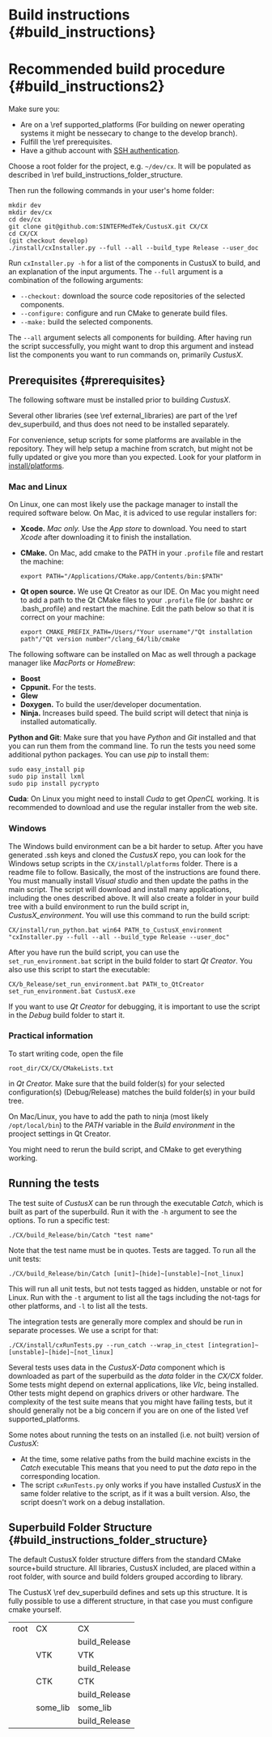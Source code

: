 Build instructions {#build_instructions}
===================

Recommended build procedure {#build_instructions2}
===================

Make sure you:
* Are on a \ref supported_platforms (For building on newer operating systems it might be nessecary to change to the develop branch).
* Fulfill the \ref prerequisites.
* Have a github account with [SSH authentication](https://help.github.com/articles/set-up-git/).

Choose a root folder for the project, e.g. ```~/dev/cx```. It will be populated as described in \ref build_instructions_folder_structure.

Then run the following commands in your user's home folder:

    mkdir dev
    mkdir dev/cx
    cd dev/cx
    git clone git@github.com:SINTEFMedTek/CustusX.git CX/CX
    cd CX/CX
    (git checkout develop)
    ./install/cxInstaller.py --full --all --build_type Release --user_doc

Run ```cxInstaller.py -h``` for a list of the components in CustusX to build, and an explanation of the input arguments.
The ```--full``` argument is a combination of the following arguments:

 * ```--checkout:``` download the source code repositories of the selected components.
 * ```--configure:``` configure and run CMake to generate build files.
 * ```--make:``` build the selected components.

The ```--all``` argument selects all components for building. After having run the script successfully, you might want to
drop this argument and instead list the components you want to run commands on, primarily *CustusX*.

Prerequisites {#prerequisites}
------------------------

The following software must be installed prior to building *CustusX*.

Several other libraries (see \ref external_libraries) are part of the \ref dev_superbuild,
and thus does not need to be installed separately.

For convenience, setup scripts for some platforms are available in the
repository. They will help setup a machine from scratch, but might not be fully updated or give
you more than you expected. Look for your platform in
[install/platforms](https://github.com/SINTEFMedtek/CustusX/tree/master/install/platforms).

### Mac and Linux

On Linux, one can most likely use the package manager to install the required software below. On Mac, it is adviced to use
regular installers for:

 * **Xcode.** *Mac only.* Use the *App store* to download. You need to start *Xcode* after downloading it to finish the installation.
 * **CMake.** On Mac, add cmake to the PATH in your `.profile` file and restart the machine:

   ```export PATH="/Applications/CMake.app/Contents/bin:$PATH"```

 * **Qt open source.** We use Qt Creator as our IDE. On Mac you might need to add a path to the Qt CMake files to your `.profile` file
   (or .bashrc or .bash_profile) and restart the machine. Edit the path below so that it is correct on your machine:

   ```export CMAKE_PREFIX_PATH=/Users/"Your username"/"Qt installation path"/"Qt version number"/clang_64/lib/cmake```




The following software can be installed on Mac as well through a package manager like *MacPorts* or *HomeBrew*:

 * **Boost**
 * **Cppunit.** For the tests.
 * **Glew**
 * **Doxygen.** To build the user/developer documentation.
 * **Ninja.** Increases build speed. The build script will detect that ninja is installed automatically.

**Python and Git**: Make sure that you have *Python* and *Git* installed and that you can run them from the command line.
To run the tests you need some additional python packages. You can use *pip* to install them:

    sudo easy_install pip
    sudo pip install lxml
    sudo pip install pycrypto

**Cuda**: On Linux you might need to install *Cuda* to get *OpenCL* working. It is
recommended to download and use the regular installer from the web site.

### Windows

The Windows build environment can be a bit harder to setup. After you have generated .ssh keys and
cloned the *CustusX* repo, you can look for the Windows setup scripts in the ```CX/install/platforms``` folder.
There is a readme file to follow. Basically, the most of the instructions are found there.
You must manually install *Visual studio* and then update the paths in the main script. The script will
download and install many applications, including the ones described above. It will also create a folder
in your build tree with a build environment to run the build script in, *CustusX_environment*.
You will use this command to run the build script:

    CX/install/run_python.bat win64 PATH_to_CustusX_environment "cxInstaller.py --full --all --build_type Release --user_doc"

After you have run the build script, you can use the ```set_run_environment.bat``` script in the build folder to start
*Qt Creator*. You also use this script to start the executable:

    CX/b_Release/set_run_environment.bat PATH_to_QtCreator
    set_run_environment.bat CustusX.exe

If you want to use *Qt Creator* for debugging, it is important to use the script in the *Debug* build folder to start it.

### Practical information

To start writing code, open the file

    root_dir/CX/CX/CMakeLists.txt

in *Qt Creator.* Make sure that the build folder(s) for your selected configuration(s) (Debug/Release)
matches the build folder(s) in your build tree.

On Mac/Linux, you have to add the path to ninja (most likely ```/opt/local/bin```)
to the *PATH* variable in the *Build environment* in the prooject settings in Qt Creator.

You might need to rerun the build script, and CMake to get everything working.

## Running the tests

The test suite of *CustusX* can be run through the executable *Catch*, which is built as part of the
superbuild. Run it with the `-h` argument to see the options. To run a specific test:

    ./CX/build_Release/bin/Catch "test name"

Note that the test name must be in quotes. Tests are tagged. To run all the unit tests:

    ./CX/build_Release/bin/Catch [unit]~[hide]~[unstable]~[not_linux]

This will run all unit tests, but not tests tagged as hidden, unstable or not for Linux.
Run with the `-t` argument to list all the tags including the not-tags for other platforms, and `-l` to list all the tests.

The integration tests are generally more complex and should be run in separate processes.
We use a script for that:

    ./CX/install/cxRunTests.py --run_catch --wrap_in_ctest [integration]~[unstable]~[hide]~[not_linux]

Several tests uses data in the *CustusX-Data* component which is downloaded as part of the superbuild
as the *data* folder in the *CX/CX* folder.
Some tests might depend on external applications, like *Vlc*, being installed. Other tests might
depend on graphics drivers or other hardware. The complexity of the test suite means that you might
have failing tests, but it should generally not be a big concern if you are on one of the
listed \ref supported_platforms.

Some notes about running the tests on an installed (i.e. not built) version of *CustusX*:

 * At the time, some relative paths from the build machine excists in the *Catch* executable
   This means that you need to put the *data* repo in the corresponding location.
 * The script ```cxRunTests.py``` only works if you have installed *CustusX* in the same folder
   relative to the script, as if it was a built version. Also, the script doesn't work
   on a debug installation.

## Superbuild Folder Structure {#build_instructions_folder_structure}

The default CustusX folder structure differs from the standard CMake source+build
structure. All libraries, CustusX included, are placed within a root folder,
with source and build folders grouped according to library.

The CustusX \ref dev_superbuild defines and sets up this structure. It is fully
possible to use a different structure, in that case you must configure cmake
yourself.

|        |          |                |
| ------ | ----     | -------------- |
| root   | CX       | CX             |
|        |          | build_Release  |
|        | VTK      | VTK            |
|        |          | build_Release  |
|        | CTK      | CTK            |
|        |          | build_Release  |
|        | some_lib | some_lib       |
|        |          | build_Release  |

